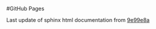 #GitHub Pages

Last update of sphinx html documentation from [9e99e8a](https://github.com/eascrizzi/CRYSTALpytools/tree/9e99e8ab41ef421219cb0c0b355ff910e58dfc68)
